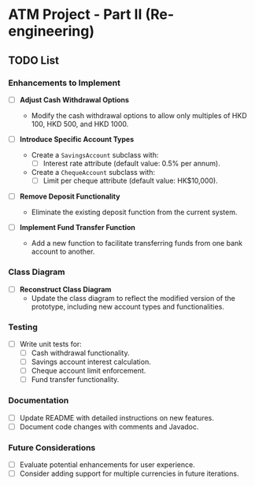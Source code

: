# ATM Project - Part II (Re-engineering)

## TODO List

### Enhancements to Implement

- [ ] **Adjust Cash Withdrawal Options**
  - Modify the cash withdrawal options to allow only multiples of HKD 100, HKD 500, and HKD 1000.

- [ ] **Introduce Specific Account Types**
  - Create a `SavingsAccount` subclass with:
    - [ ] Interest rate attribute (default value: 0.5% per annum).
  - Create a `ChequeAccount` subclass with:
    - [ ] Limit per cheque attribute (default value: HK$10,000).

- [ ] **Remove Deposit Functionality**
  - Eliminate the existing deposit function from the current system.

- [ ] **Implement Fund Transfer Function**
  - Add a new function to facilitate transferring funds from one bank account to another.

### Class Diagram
- [ ] **Reconstruct Class Diagram**
  - Update the class diagram to reflect the modified version of the prototype, including new account types and functionalities.

### Testing
- [ ] Write unit tests for:
  - [ ] Cash withdrawal functionality.
  - [ ] Savings account interest calculation.
  - [ ] Cheque account limit enforcement.
  - [ ] Fund transfer functionality.

### Documentation
- [ ] Update README with detailed instructions on new features.
- [ ] Document code changes with comments and Javadoc.

### Future Considerations
- [ ] Evaluate potential enhancements for user experience.
- [ ] Consider adding support for multiple currencies in future iterations.
